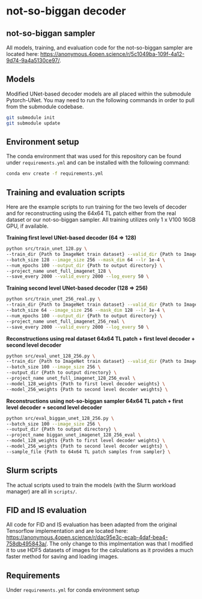 # not-so-biggan decoder

## not-so-biggan sampler
All models, training, and evaluation code for the not-so-biggan sampler are located here: https://anonymous.4open.science/r/5c1049ba-109f-4a12-9d74-9a4a5130ce97/.

## Models
Modified UNet-based decoder models are all placed within the submodule Pytorch-UNet. You may need to run the following commands in order to pull from the submodule codebase.

```bash
git submodule init
git submodule update
```

## Environment setup
The conda environment that was used for this repository can be found under `requirements.yml` and can be installed with the following command:

```bash
conda env create -f requirements.yml
```

## Training and evaluation scripts

Here are the example scripts to run training for the two levels of decoder and for reconstructing using the 64x64 TL patch either from the real dataset or our not-so-biggan sampler. All training utilizes only 1 x V100 16GB GPU, if available.

**Training first level UNet-based decoder (64 => 128)**
```bash
python src/train_unet_128.py \
--train_dir {Path to ImageNet train dataset} --valid_dir {Path to ImageNet valid dataset} \
--batch_size 128 --image_size 256 --mask_dim 64 --lr 1e-4 \
--num_epochs 100 --output_dir {Path to output directory} \
--project_name unet_full_imagenet_128 \
--save_every 2000 --valid_every 2000 --log_every 50 \
```

**Training second level UNet-based decoder (128 => 256)**
```bash
python src/train_unet_256_real.py \
--train_dir {Path to ImageNet train dataset} --valid_dir {Path to ImageNet valid dataset} \
--batch_size 64 --image_size 256 --mask_dim 128 --lr 1e-4 \
--num_epochs 100 --output_dir {Path to output directory} \
--project_name unet_full_imagenet_256_real \
--save_every 2000 --valid_every 2000 --log_every 50 \
```

**Reconstructions using real dataset 64x64 TL patch + first level decoder + second level decoder**
```bash
python src/eval_unet_128_256.py \
--train_dir {Path to ImageNet train dataset} --valid_dir {Path to ImageNet valid dataset} \
--batch_size 100 --image_size 256 \
--output_dir {Path to output directory} \
--project_name unet_full_imagenet_128_256_eval \
--model_128_weights {Path to first level decoder weights} \
--model_256_weights {Path to second level decoder weights} \
```

**Reconstructions using not-so-biggan sampler 64x64 TL patch + first level decoder + second level decoder**
```bash
python src/eval_biggan_unet_128_256.py \
--batch_size 100 --image_size 256 \
--output_dir {Path to output directory} \
--project_name biggan_unet_imagenet_128_256_eval \
--model_128_weights {Path to first level decoder weights} \
--model_256_weights {Path to second level decoder weights} \
--sample_file {Path to 64x64 TL patch samples from sampler} \
```

## Slurm scripts
The actual scripts used to train the models (with the Slurm workload manager) are all in `scripts/`. 

## FID and IS evaluation
All code for FID and IS evaluation has been adapted from the original Tensorflow implementation and are located here: https://anonymous.4open.science/r/dac95e3c-ecab-4daf-bea4-758db495843a/. The only change to this implmentation was that I modified it to use HDF5 datasets of images for the calculations as it provides a much faster method for saving and loading images.


## Requirements

Under `requirements.yml` for conda environment setup